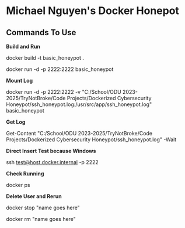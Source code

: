 # Michael Nguyen's Docker Honepot


## Commands To Use

**Build and Run**

docker build -t basic_honeypot .

docker run -d -p 2222:2222 basic_honeypot

**Mount Log**

docker run -d -p 2222:2222 -v "C:/School/ODU 2023-2025/TryNotBroke/Code Projects/Dockerized Cybersecurity Honeypot/ssh_honeypot.log:/usr/src/app/ssh_honeypot.log" basic_honeypot

**Get Log**

Get-Content "C:/School/ODU 2023-2025/TryNotBroke/Code Projects/Dockerized Cybersecurity Honeypot/ssh_honeypot.log" -Wait

**Direct Insert Test because Windows**

ssh test@host.docker.internal -p 2222

**Check Running**

docker ps

**Delete User and Rerun**

docker stop "name goes here"

docker rm "name goes here"



